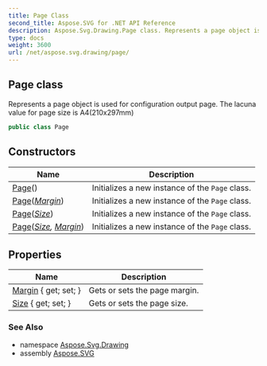 ```yaml
---
title: Page Class
second_title: Aspose.SVG for .NET API Reference
description: Aspose.Svg.Drawing.Page class. Represents a page object is used for configuration output page. The lacuna value for page size is A4210x297mm
type: docs
weight: 3600
url: /net/aspose.svg.drawing/page/
---
```

## Page class

Represents a page object is used for configuration output page. The lacuna value for page size is A4(210x297mm)

```csharp
public class Page
```

## Constructors

| Name | Description |
| --- | --- |
| [Page](page/#constructor)() | Initializes a new instance of the `Page` class. |
| [Page](page/#constructor_1)(*[Margin](../margin/)*) | Initializes a new instance of the `Page` class. |
| [Page](page/#constructor_2)(*[Size](../size/)*) | Initializes a new instance of the `Page` class. |
| [Page](page/#constructor_3)(*[Size](../size/), [Margin](../margin/)*) | Initializes a new instance of the `Page` class. |

## Properties

| Name | Description |
| --- | --- |
| [Margin](../../aspose.svg.drawing/page/margin/) { get; set; } | Gets or sets the page margin. |
| [Size](../../aspose.svg.drawing/page/size/) { get; set; } | Gets or sets the page size. |

### See Also

* namespace [Aspose.Svg.Drawing](../../aspose.svg.drawing/)
* assembly [Aspose.SVG](../../)
